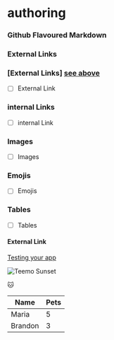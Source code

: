 # authoring

### Github Flavoured Markdown

### External Links
### [External Links] [see above](#external-links)
- [ ]  External Link


### internal Links 
- [ ] internal Link 
### Images 
- [ ] Images
### Emojis 
- [ ] Emojis
### Tables 
- [ ] Tables 


<h4 id="external-links">
External Link
</h4>


[Testing your app](https://docs.github.com/en/developers/github-marketplace/testing-your-app)


![Teemo Sunset](https://images4.alphacoders.com/600/600528.png)

:cat: 

|  Name         |     Pets      |
| ------------- | ------------- |
| Maria         |      5        |
| Brandon       |      3        |

